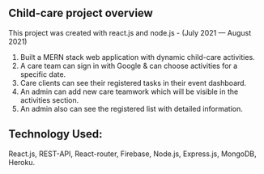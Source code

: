## Child-care project overview
This project was created with react.js and node.js - (July 2021 — August 2021)

1. Built a MERN stack web application with dynamic child-care activities.
2. A care team can sign in with Google & can choose activities for a specific date.
3. Care clients can see their registered tasks in their event dashboard.
4. An admin can add new care teamwork which will be visible in the activities section.
5. An admin also can see the registered list with detailed information.

## Technology Used:
React.js, REST-API, React-router, Firebase, Node.js, Express.js, MongoDB, Heroku.
